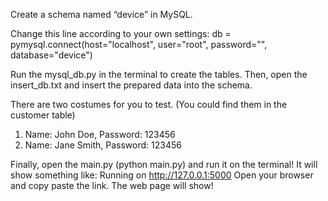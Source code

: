 Create a schema named “device” in MySQL. 

Change this line according to your own settings: db = pymysql.connect(host="localhost", user="root", password="", database="device")

Run the mysql_db.py in the terminal to create the tables. Then, open the insert_db.txt and insert the prepared data into the schema.

There are two costumes for you to test. (You could find them in the customer table)
1) Name: John Doe, Password: 123456
2) Name: Jane Smith, Password: 123456

Finally, open the main.py (python main.py) and run it on the terminal! 
It will show something like: Running on http://127.0.0.1:5000
Open your browser and copy paste the link. The web page will show!

